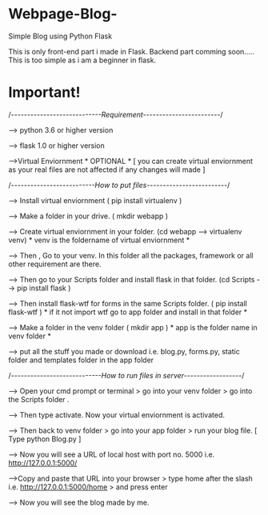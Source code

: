 # Webpage-Blog-
Simple Blog using Python Flask

This is only front-end part i made in Flask. Backend part comming soon.....
This is too simple as i am a beginner in flask.

# Important!
/*----------------------------Requirement------------------------*/

--> python 3.6 or higher version

--> flask 1.0 or higher version

-->Virtual Enviornment  * OPTIONAL *  [ you can create virtual enviornment as your real files are not affected if any changes will made ]


/*--------------------------How to put files-------------------------*/


--> Install virtual enviornment ( pip install virtualenv )

--> Make a folder in your drive. ( mkdir webapp )

--> Create virtual enviornment in your folder. (cd webapp --> virtualenv venv)  * venv is the foldername of virtual enviornment *

--> Then , Go to your venv. In this folder all the packages, framework or all other requirement are there.

--> Then go to your Scripts folder and install flask in that folder. (cd Scripts --> pip install flask )

--> Then install flask-wtf for forms in the same Scripts folder. ( pip install flask-wtf ) * if it not import wtf go to app folder and install in that folder *

--> Make a folder in the venv folder ( mkdir app )  * app is the folder name in venv folder *

--> put all the stuff you made or download i.e. blog.py, forms.py, static folder and templates folder in the app folder



/*----------------------------How to run files in server------------------*/


--> Open your cmd prompt or terminal > go into your venv folder > go into the Scripts folder .

--> Then type activate. Now your virtual enviornment is activated. 

--> Then back to venv folder > go into your app folder > run your blog file. [ Type python Blog.py ]

--> Now you will see a URL of local host with port no. 5000 i.e. http://127.0.0.1:5000/ 

-->Copy and paste that URL into your browser > type home after the slash i.e.  http://127.0.0.1:5000/home > and press enter

--> Now you will see the blog made by me.







